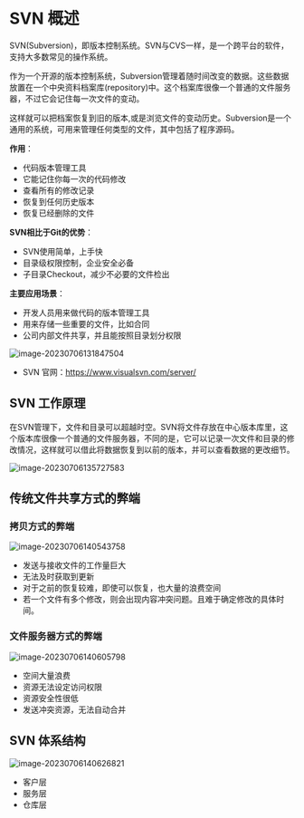 # SVN 概述

SVN(Subversion)，即版本控制系统。SVN与CVS一样，是一个跨平台的软件，支持大多数常见的操作系统。

作为一个开源的版本控制系统，Subversion管理着随时间改变的数据。这些数据放置在一个中央资料档案库(repository)中。这个档案库很像一个普通的文件服务器，不过它会记住每一次文件的变动。

这样就可以把档案恢复到旧的版本,或是浏览文件的变动历史。Subversion是一个通用的系统，可用来管理任何类型的文件，其中包括了程序源码。

**作用**：

- 代码版本管理工具
- 它能记住你每一次的代码修改
- 查看所有的修改记录
- 恢复到任何历史版本
- 恢复已经删除的文件

**SVN相比于Git的优势**：

- SVN使用简单，上手快
- 目录级权限控制，企业安全必备
- 子目录Checkout，减少不必要的文件检出

**主要应用场景**：

- 开发人员用来做代码的版本管理工具
- 用来存储一些重要的文件，比如合同
- 公司内部文件共享，并且能按照目录划分权限

![image-20230706131847504](https://cdn.jsdelivr.net/gh/letengzz/Two-C@main/img/202307061318510.png)

- SVN 官网：https://www.visualsvn.com/server/

## SVN 工作原理

在SVN管理下，文件和目录可以超越时空。SVN将文件存放在中心版本库里，这个版本库很像一个普通的文件服务器，不同的是，它可以记录一次文件和目录的修改情况，这样就可以借此将数据恢复到以前的版本，并可以查看数据的更改细节。

![image-20230706135727583](https://cdn.jsdelivr.net/gh/letengzz/Two-C@main/img/202307110957498.png)

## 传统文件共享方式的弊端

### 拷贝方式的弊端

![image-20230706140543758](https://cdn.jsdelivr.net/gh/letengzz/Two-C@main/img/202307110957514.png)

- 发送与接收文件的工作量巨大
- 无法及时获取到更新
- 对于之前的恢复较难，即使可以恢复，也大量的浪费空间
- 若一个文件有多个修改，则会出现内容冲突问题。且难于确定修改的具体时间。

### 文件服务器方式的弊端

![image-20230706140605798](https://cdn.jsdelivr.net/gh/letengzz/Two-C@main/img/202307110957831.png)

- 空间大量浪费
- 资源无法设定访问权限
- 资源安全性很低
- 发送冲突资源，无法自动合并

## SVN 体系结构

![image-20230706140626821](https://cdn.jsdelivr.net/gh/letengzz/Two-C@main/img/202307110957010.png)

- 客户层
- 服务层
- 仓库层